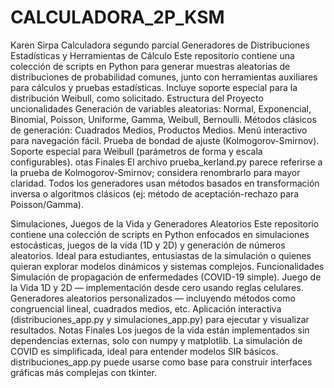 # CALCULADORA_2P_KSM
Karen Sirpa Calculadora segundo parcial
Generadores de Distribuciones Estadísticas y Herramientas de Cálculo
Este repositorio contiene una colección de scripts en Python para generar muestras aleatorias de distribuciones de probabilidad comunes, junto con herramientas auxiliares para cálculos y pruebas estadísticas.
Incluye soporte especial para la distribución Weibull, como solicitado.
Estructura del Proyecto
uncionalidades
Generación de variables aleatorias: Normal, Exponencial, Binomial, Poisson, Uniforme, Gamma, Weibull, Bernoulli.
Métodos clásicos de generación: Cuadrados Medios, Productos Medios.
Menú interactivo para navegación fácil.
Prueba de bondad de ajuste (Kolmogorov-Smirnov).
Soporte especial para Weibull (parámetros de forma y escala configurables).
otas Finales
El archivo prueba_kerland.py parece referirse a la prueba de Kolmogorov-Smirnov; considera renombrarlo para mayor claridad.
Todos los generadores usan métodos basados en transformación inversa o algoritmos clásicos (ej: método de aceptación-rechazo para Poisson/Gamma).



Simulaciones, Juegos de la Vida y Generadores Aleatorios
Este repositorio contiene una colección de scripts en Python enfocados en simulaciones estocásticas, juegos de la vida (1D y 2D) y generación de números aleatorios. Ideal para estudiantes, entusiastas de la simulación o quienes quieran explorar modelos dinámicos y sistemas complejos.
Funcionalidades
 Simulación de propagación de enfermedades (COVID-19 simple).
 Juego de la Vida 1D y 2D — implementación desde cero usando reglas celulares.
 Generadores aleatorios personalizados — incluyendo métodos como congruencial lineal, cuadrados medios, etc.
 Aplicación interactiva (distribuciones_app.py y simulaciones_app.py) para ejecutar y visualizar resultados.
 Notas Finales
Los juegos de la vida están implementados sin dependencias externas, solo con numpy y matplotlib.
La simulación de COVID es simplificada, ideal para entender modelos SIR básicos.
distribuciones_app.py puede usarse como base para construir interfaces gráficas más complejas con tkinter.
